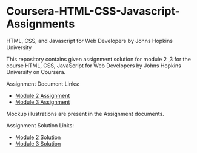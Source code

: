 # Coursera-HTML-CSS-Javascript-Assignments
HTML, CSS, and Javascript for Web Developers by Johns Hopkins University

This repository contains given assignment solution for module 2 ,3 for the course HTML, CSS, JavaScript for Web Developers by Johns Hopkins University on Coursera.

Assignment Document Links:
- [Module 2 Assignment](http://goo.gl/4Blt4G)
- [Module 3 Assignment](http://bit.ly/1mKZzJ5)

Mockup illustrations are present in the Assignment documents.

Assignment Solution Links:
- [Module 2 Solution](https://sruthisenthil.github.io/Coursera-HTML-CSS-Javascript-Assignments/module_2_Solution/index.html)
- [Module 3 Solution](https://sruthisenthil.github.io/Coursera-HTML-CSS-Javascript-Assignments/module_3_solution/index.html)